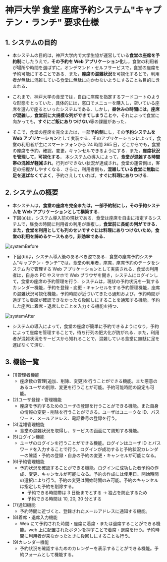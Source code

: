 # 神戸大学 食堂 座席予約システム"キャプテン・ランチ" 要求仕様

## 1. システムの目的

- 本システムの目的は，神戸大学内で大学生協が運営している**食堂の座席を予約制**にしたうえで，**その予約を Web アプリケーション化**し，食堂の利用者が場所や時間を選ばずに，オンデマンド・セルフサービスで，食堂の座席を予約可能にすることである．また，**座席の混雑状況**を可視化するとで，利用者が無駄に混雑している食堂に無駄に向かわないようにすることも目的に含まれる．

- これまで，神戸大学の食堂では，自由に座席を指定するフードコートのような形態をとっていた．具体的には，窓口でメニューを購入し，空いている座席を選んで座るといったシステムである．しかし，**昼休みの時間には，座席が混雑し，食堂前に大規模な列ができてしまうこと**や，それによって食堂に向かっても，**すぐにご飯にありつけない**等の課題があった．

- そこで，食堂の座席を完全または，一部**予約制**にし，その**予約システムを Web アプリケーション**として実装する．そのアプリケーションによって，食堂の利用者が主にスマートフォンから 24 時間 365 日，どこからでも，食堂の座席を予約，確認，変更，キャンセルできるようにする．また，**座席状況を管理して，可視化する．** 本システムの導入によって，**食堂が混雑する時間帯の混雑が軽減され**，行列ができない状況が達成され，食堂の運営側は，客足の把握がしやすくなる．さらに，利用者側も，**混雑している食堂に無駄に足を運ばなくてよく**，予約さえしていれば，**すぐに料理にありつける**．

## 2. システムの概要

- 本システムは，**食堂の座席を完全または，一部予約制にし，その予約システムを Web アプリケーションとして構築する．**
- 下図(a)は，システム導入前の現状である．食堂は座席を自由に指定するシステムで，昼食の時間に利用者の利用が重複し，**食堂前に長蛇の列ができる．**また，食堂を利用としても列のせいで**すぐには料理にありつけないため，食堂の利用を諦めるケースもあり，非効率である．**

![systemBefore](./picture/systemBefore.png)

- 下図(b)は，システム導入後のあるべき姿である．食堂の座席予約システム"キャプテン・ランチ"では，食堂の利用者，座席，座席予約のデータをシステム内で管理する Web アプリケーションとして実装される．食堂の利用者は，自身の PC やスマホで Web ブラウザを開き，システムにログインして，食堂の座席の予約管理を行う．システムは，現状の予約状況を一覧するカレンダー機能，予約を登録・変更・キャンセルをする予約管理機能，座席の混雑状況可視化機能，予約時間が近づいてきたら通知および，予約時間が過ぎても着席が確認できなかったら後回しにすることを通知する機能，予約した座席に着席・退席したことを入力する機能を持つ．

![systemAfter](./picture/systemAfter.png)

- システムの導入によって，食堂の座席が簡単に予約できるようになり，予約によって座席を管理することで，待ち行列の肥大化が防がれる．また，利用者が混雑状況をサービスから知れることで，混雑している食堂に無駄に足を運ばなくて済む．

## 3. 機能一覧

- (1)管理者機能
  - 座席数の管理[追加、削除、変更]を行うことができる機能。また悪意のあるユーザの削除、変更を行うことが可能。予約可能時間の設定も可能。
- (2)ユーザ登録・管理機能
  - 座席を予約するためのユーザの登録を行うことができる機能。また自身の情報の変更・削除を行うことができる。ユーザはユニークな ID、パスワード、メールアドレス、電話番号の登録を行う。
- (3)混雑管理機能
  - 食堂の混雑状況を取得し、サービスの画面にて周知する機能。
- (5)ログイン機能
  - ユーザのログインを行うことができる機能。ログインはユーザ ID とパスワードを入力することで行う。ログインが成功すると予約状況カレンダーの確認・予約の登録・自身の予約の変更・キャンセルが可能になる。
- (6)予約管理機能
  - 予約状況を確認することができる機能。ログインに成功した者予約の作成、変更、キャンセルが可能になる。予約の作成には使用日、開始時間の選択により行う。予約の変更は開始時間のみ可能。予約のキャンセルは指定した予約を削除する。
    - 予約できる時間帯は 3 日後までとする -> 独占を防止するため
    - 予約できる時間は 10, 20, 30 分とする
- (7)通知機能
  - 予約時間に近づくと、登録されたメールアドレスに通知する機能。
- (8)着席・退席入力機能
  - Web にて予約された時間・座席に着席・または退席することができる機能。web 上に配置されたボタンを押すことで着席・退席を行う。予約時間に利用者が来なかったときに後回しにすることも行う。
- (9)カレンダー機能
  - 予約状況を確認するためのカレンダーを表示することができる機能。予約フォームとして機能する。
